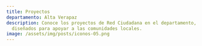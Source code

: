 ```yaml
---
title: Proyectos
departamento: Alta Verapaz
description: Conoce los proyectos de Red Ciudadana en el departamento, proyectos
  diseñados para apoyar a las comunidades locales.
image: /assets/img/posts/iconos-05.png
---
```

